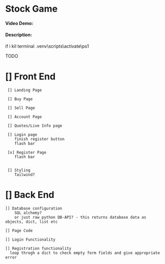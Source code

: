 
# Stock Game
#### Video Demo:  <URL HERE>
#### Description:

if i kil terminal
.venv\scripts\activate\ps1

TODO
# [] Front End
     [] Landing Page

     [] Buy Page 

     [] Sell Page

     [] Account Page

     [] Quotes/Live Info page

     [] Login page
        finish register button
        flash bar

     [x] Register Page
        flash bar
        

     [] Styling
        Tailwind?

# [] Back End
    [] Database configuration
        SQL alchemy?
        or just raw python DB-API? - this returns database data as      objects, dict, list etc

    [] Page Code 

    [] Login Functionality

    [] Registration functionality
      loop throgh a dict to check empty form fields and give appropriate error
